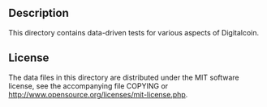 Description
------------

This directory contains data-driven tests for various aspects of Digitalcoin.

License
--------

The data files in this directory are distributed under the MIT software
license, see the accompanying file COPYING or
http://www.opensource.org/licenses/mit-license.php.

